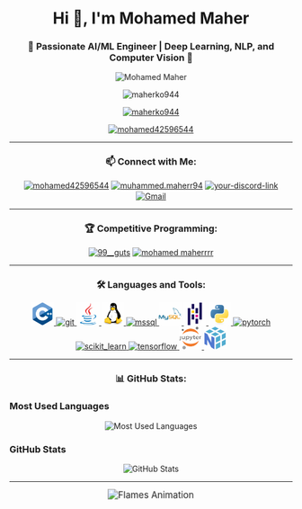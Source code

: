 <h1 align="center" style="animation: slideIn 1.5s ease-in-out;">Hi 👋, I'm Mohamed Maher</h1>
<h3 align="center" style="animation: fadeIn 2s ease-in-out;">🚀 Passionate AI/ML Engineer | Deep Learning, NLP, and Computer Vision 🚀</h3>

<!-- Square-style photo -->
<p align="center" style="animation: zoomIn 2s ease-in-out;">
  <img src="https://w0.peakpx.com/wallpaper/373/170/HD-wallpaper-demon-slayer-giyuu-tomioka-standing-on-rain-around-plants-anime.jpg" alt="Mohamed Maher" style="width: 400px; height: 400px;"/>
</p>

<p align="center" style="animation: fadeIn 2s ease-in-out;"> 
  <img src="https://komarev.com/ghpvc/?username=maherko944&label=Profile%20views&color=0e75b6&style=flat" alt="maherko944" /> 
</p>

<p align="center" style="animation: fadeIn 2s ease-in-out;"> 
  <a href="https://github.com/ryo-ma/github-profile-trophy"><img src="https://github-profile-trophy.vercel.app/?username=maherko944" alt="maherko944" /></a> 
</p>

<p align="center" style="animation: fadeIn 2s ease-in-out;"> 
  <a href="https://twitter.com/mohamed42596544" target="blank"><img src="https://img.shields.io/twitter/follow/mohamed42596544?logo=twitter&style=for-the-badge" alt="mohamed42596544" /></a> 
</p>

---

<h3 align="center" style="animation: fadeIn 2s ease-in-out;">📫 Connect with Me:</h3>
<p align="center" style="animation: fadeIn 2s ease-in-out;">
  <a href="https://twitter.com/mohamed42596544" target="blank"><img align="center" src="https://raw.githubusercontent.com/rahuldkjain/github-profile-readme-generator/master/src/images/icons/Social/twitter.svg" alt="mohamed42596544" height="30" width="40" /></a>
  <a href="https://fb.com/muhammed.maherr94" target="blank"><img align="center" src="https://raw.githubusercontent.com/rahuldkjain/github-profile-readme-generator/master/src/images/icons/Social/facebook.svg" alt="muhammed.maherr94" height="30" width="40" /></a>
  <a href="https://discord.gg/your-discord-link" target="blank"><img align="center" src="https://raw.githubusercontent.com/rahuldkjain/github-profile-readme-generator/master/src/images/icons/Social/discord.svg" alt="your-discord-link" height="30" width="40" /></a>
  <a href="mailto:mohamed88maher99@gmail.com" target="blank"><img align="center" src="https://upload.wikimedia.org/wikipedia/commons/7/7e/Gmail_icon_%282020%29.svg" alt="Gmail" height="30" width="40" /></a>
</p>

---

<h3 align="center" style="animation: fadeIn 2s ease-in-out;">🏆 Competitive Programming:</h3>
<p align="center" style="animation: fadeIn 2s ease-in-out;">
  <a href="https://codeforces.com/profile/99__guts" target="blank"><img align="center" src="https://raw.githubusercontent.com/rahuldkjain/github-profile-readme-generator/master/src/images/icons/Social/codeforces.svg" alt="99__guts" height="40" width="40" /></a>
  <a href="https://www.leetcode.com/mohamed maherrrr" target="blank"><img align="center" src="https://raw.githubusercontent.com/rahuldkjain/github-profile-readme-generator/master/src/images/icons/Social/leet-code.svg" alt="mohamed maherrrr" height="40" width="40" /></a>
</p>

---

<h3 align="center" style="animation: fadeIn 2s ease-in-out;">🛠️ Languages and Tools:</h3>
<p align="center" style="animation: fadeIn 2s ease-in-out;"> 
  <a href="https://www.w3schools.com/cpp/" target="_blank" rel="noreferrer"> <img src="https://raw.githubusercontent.com/devicons/devicon/master/icons/cplusplus/cplusplus-original.svg" alt="cplusplus" width="40" height="40"/> </a> 
  <a href="https://git-scm.com/" target="_blank" rel="noreferrer"> <img src="https://www.vectorlogo.zone/logos/git-scm/git-scm-icon.svg" alt="git" width="40" height="40"/> </a> 
  <a href="https://www.java.com" target="_blank" rel="noreferrer"> <img src="https://raw.githubusercontent.com/devicons/devicon/master/icons/java/java-original.svg" alt="java" width="40" height="40"/> </a> 
  <a href="https://www.linux.org/" target="_blank" rel="noreferrer"> <img src="https://raw.githubusercontent.com/devicons/devicon/master/icons/linux/linux-original.svg" alt="linux" width="40" height="40"/> </a> 
  <a href="https://www.microsoft.com/en-us/sql-server" target="_blank" rel="noreferrer"> <img src="https://www.svgrepo.com/show/303229/microsoft-sql-server-logo.svg" alt="mssql" width="40" height="40"/> </a> 
  <a href="https://www.mysql.com/" target="_blank" rel="noreferrer"> <img src="https://raw.githubusercontent.com/devicons/devicon/master/icons/mysql/mysql-original-wordmark.svg" alt="mysql" width="40" height="40"/> </a> 
  <a href="https://pandas.pydata.org/" target="_blank" rel="noreferrer"> <img src="https://raw.githubusercontent.com/devicons/devicon/2ae2a900d2f041da66e950e4d48052658d850630/icons/pandas/pandas-original.svg" alt="pandas" width="40" height="40"/> </a> 
  <a href="https://www.python.org" target="_blank" rel="noreferrer"> <img src="https://raw.githubusercontent.com/devicons/devicon/master/icons/python/python-original.svg" alt="python" width="40" height="40"/> </a> 
  <a href="https://pytorch.org/" target="_blank" rel="noreferrer"> <img src="https://www.vectorlogo.zone/logos/pytorch/pytorch-icon.svg" alt="pytorch" width="40" height="40"/> </a> 
  <a href="https://scikit-learn.org/" target="_blank" rel="noreferrer"> <img src="https://upload.wikimedia.org/wikipedia/commons/0/05/Scikit_learn_logo_small.svg" alt="scikit_learn" width="40" height="40"/> </a> 
  <a href="https://www.tensorflow.org" target="_blank" rel="noreferrer"> <img src="https://www.vectorlogo.zone/logos/tensorflow/tensorflow-icon.svg" alt="tensorflow" width="40" height="40"/> </a> 
  <a href="https://jupyter.org/" target="_blank" rel="noreferrer"> <img src="https://raw.githubusercontent.com/devicons/devicon/master/icons/jupyter/jupyter-original-wordmark.svg" alt="jupyter" width="40" height="40"/> </a> 
  <a href="https://numpy.org/" target="_blank" rel="noreferrer"> <img src="https://raw.githubusercontent.com/devicons/devicon/master/icons/numpy/numpy-original.svg" alt="numpy" width="40" height="40"/> </a> 
</p>

---


<h3 align="center" style="animation: fadeIn 2s ease-in-out;">📊 GitHub Stats:</h3>

### Most Used Languages
<p align="center" style="animation: fadeIn 2s ease-in-out;">
  <img src="https://github-readme-stats.vercel.app/api/top-langs/?username=maherko944&layout=compact&theme=radical&langs_count=8&hide_border=true" alt="Most Used Languages" />
</p>

### GitHub Stats
<p align="center" style="animation: fadeIn 2s ease-in-out;">
  <img src="https://github-readme-stats.vercel.app/api?username=maherko944&show_icons=true&theme=radical&hide_border=true" alt="GitHub Stats" />
</p>

---

<!-- Flames animation -->
<p align="center" style="animation: fadeIn 2s ease-in-out;">
  <img src="https://i.gifer.com/Nh4f.gif" alt="Flames Animation" style="width: 500px; height: auto; animation: zoomInOut 3s infinite;"/>
</p>

<style>
  @keyframes slideIn {
    from {
      transform: translateX(-100%);
      opacity: 0;
    }
    to {
      transform: translateX(0);
      opacity: 1;
    }
  }

  @keyframes fadeIn {
    from {
      opacity: 0;
    }
    to {
      opacity: 1;
    }
  }

  @keyframes zoomIn {
    from {
      transform: scale(0.5);
      opacity: 0;
    }
    to {
      transform: scale(1);
      opacity: 1;
    }
  }

  @keyframes zoomInOut {
    0% {
      transform: scale(1);
    }
    50% {
      transform: scale(1.2);
    }
    100% {
      transform: scale(1);
    }
  }
</style>
